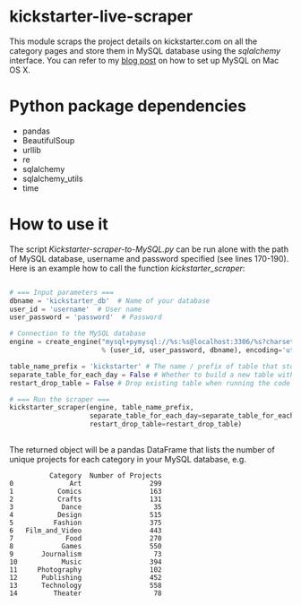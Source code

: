 # kickstarter-live-scraper

This module scraps the project details on kickstarter.com on all the category pages and store 
them in MySQL database using the *sqlalchemy* interface. You can refer to my [blog post](https://csyhuang.github.io/2017/09/09/install-mysql/) 
on how to set up MySQL on Mac OS X.

# Python package dependencies
- pandas
- BeautifulSoup  
- urllib  
- re  
- sqlalchemy  
- sqlalchemy_utils
- time

# How to use it

The script *Kickstarter-scraper-to-MySQL.py* can be run alone with the path of MySQL database,
 username and password specified (see lines 170-190). Here is an example how to call the function *kickstarter_scraper*:
 
```python

# === Input parameters ===
dbname = 'kickstarter_db'  # Name of your database
user_id = 'username'  # User name
user_password = 'password'  # Password

# Connection to the MySQL database
engine = create_engine("mysql+pymysql://%s:%s@localhost:3306/%s?charset=utf8"
                       % (user_id, user_password, dbname), encoding='utf8')

table_name_prefix = 'kickstarter' # The name / prefix of table that stores the data
separate_table_for_each_day = False # Whether to build a new table with date as its name, e.g. kickstarter_20170912
restart_drop_table = False # Drop existing table when running the code

# === Run the scraper ===
kickstarter_scraper(engine, table_name_prefix,
                    separate_table_for_each_day=separate_table_for_each_day,
                    restart_drop_table=restart_drop_table)
                        
```

The returned object will be a pandas DataFrame that lists the number of unique projects for
 each category in your MySQL database, e.g.
 
```
          Category  Number of Projects
0              Art                 299
1           Comics                 163
2           Crafts                 131
3            Dance                  35
4           Design                 515
5          Fashion                 375
6   Film_and_Video                 443
7             Food                 270
8            Games                 550
9       Journalism                  73
10           Music                 394
11     Photography                 102
12      Publishing                 452
13      Technology                 558
14         Theater                  78
``` 
 
